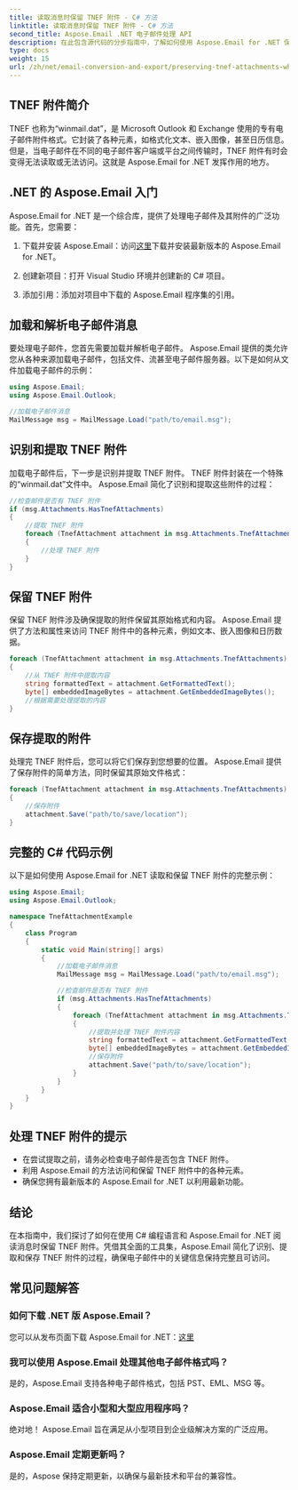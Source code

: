 ```yaml
---
title: 读取消息时保留 TNEF 附件 - C# 方法
linktitle: 读取消息时保留 TNEF 附件 - C# 方法
second_title: Aspose.Email .NET 电子邮件处理 API
description: 在此包含源代码的分步指南中，了解如何使用 Aspose.Email for .NET 保留 TNEF 附件。
type: docs
weight: 15
url: /zh/net/email-conversion-and-export/preserving-tnef-attachments-when-reading-messages-csharp-approach/
---
```


## TNEF 附件简介

TNEF 也称为“winmail.dat”，是 Microsoft Outlook 和 Exchange 使用的专有电子邮件附件格式。它封装了各种元素，如格式化文本、嵌入图像，甚至日历信息。但是，当电子邮件在不同的电子邮件客户端或平台之间传输时，TNEF 附件有时会变得无法读取或无法访问。这就是 Aspose.Email for .NET 发挥作用的地方。

## .NET 的 Aspose.Email 入门

Aspose.Email for .NET 是一个综合库，提供了处理电子邮件及其附件的广泛功能。首先，您需要：

1. 下载并安装 Aspose.Email：访问[这里](https://releases.aspose.com/email/net)下载并安装最新版本的 Aspose.Email for .NET。

2. 创建新项目：打开 Visual Studio 环境并创建新的 C# 项目。

3. 添加引用：添加对项目中下载的 Aspose.Email 程序集的引用。

## 加载和解析电子邮件消息

要处理电子邮件，您首先需要加载并解析电子邮件。 Aspose.Email 提供的类允许您从各种来源加载电子邮件，包括文件、流甚至电子邮件服务器。以下是如何从文件加载电子邮件的示例：

```csharp
using Aspose.Email;
using Aspose.Email.Outlook;

//加载电子邮件消息
MailMessage msg = MailMessage.Load("path/to/email.msg");
```

## 识别和提取 TNEF 附件

加载电子邮件后，下一步是识别并提取 TNEF 附件。 TNEF 附件封装在一个特殊的“winmail.dat”文件中。 Aspose.Email 简化了识别和提取这些附件的过程：

```csharp
//检查邮件是否有 TNEF 附件
if (msg.Attachments.HasTnefAttachments)
{
    //提取 TNEF 附件
    foreach (TnefAttachment attachment in msg.Attachments.TnefAttachments)
    {
        //处理 TNEF 附件
    }
}
```

## 保留 TNEF 附件

保留 TNEF 附件涉及确保提取的附件保留其原始格式和内容。 Aspose.Email 提供了方法和属性来访问 TNEF 附件中的各种元素，例如文本、嵌入图像和日历数据。

```csharp
foreach (TnefAttachment attachment in msg.Attachments.TnefAttachments)
{
    //从 TNEF 附件中提取内容
    string formattedText = attachment.GetFormattedText();
    byte[] embeddedImageBytes = attachment.GetEmbeddedImageBytes();
    //根据需要处理提取的内容
}
```

## 保存提取的附件

处理完 TNEF 附件后，您可以将它们保存到您想要的位置。 Aspose.Email 提供了保存附件的简单方法，同时保留其原始文件格式：

```csharp
foreach (TnefAttachment attachment in msg.Attachments.TnefAttachments)
{
    //保存附件
    attachment.Save("path/to/save/location");
}
```

## 完整的 C# 代码示例

以下是如何使用 Aspose.Email for .NET 读取和保留 TNEF 附件的完整示例：

```csharp
using Aspose.Email;
using Aspose.Email.Outlook;

namespace TnefAttachmentExample
{
    class Program
    {
        static void Main(string[] args)
        {
            //加载电子邮件消息
            MailMessage msg = MailMessage.Load("path/to/email.msg");

            //检查邮件是否有 TNEF 附件
            if (msg.Attachments.HasTnefAttachments)
            {
                foreach (TnefAttachment attachment in msg.Attachments.TnefAttachments)
                {
                    //提取并处理 TNEF 附件内容
                    string formattedText = attachment.GetFormattedText();
                    byte[] embeddedImageBytes = attachment.GetEmbeddedImageBytes();
                    //保存附件
                    attachment.Save("path/to/save/location");
                }
            }
        }
    }
}
```

## 处理 TNEF 附件的提示

- 在尝试提取之前，请务必检查电子邮件是否包含 TNEF 附件。
- 利用 Aspose.Email 的方法访问和保留 TNEF 附件中的各种元素。
- 确保您拥有最新版本的 Aspose.Email for .NET 以利用最新功能。

## 结论

在本指南中，我们探讨了如何在使用 C# 编程语言和 Aspose.Email for .NET 阅读消息时保留 TNEF 附件。凭借其全面的工具集，Aspose.Email 简化了识别、提取和保存 TNEF 附件的过程，确保电子邮件中的关键信息保持完整且可访问。

## 常见问题解答

### 如何下载 .NET 版 Aspose.Email？

您可以从发布页面下载 Aspose.Email for .NET：[这里](https://releases.aspose.com/email/net)

### 我可以使用 Aspose.Email 处理其他电子邮件格式吗？

是的，Aspose.Email 支持各种电子邮件格式，包括 PST、EML、MSG 等。

### Aspose.Email 适合小型和大型应用程序吗？

绝对地！ Aspose.Email 旨在满足从小型项目到企业级解决方案的广泛应用。

### Aspose.Email 定期更新吗？

是的，Aspose 保持定期更新，以确保与最新技术和平台的兼容性。